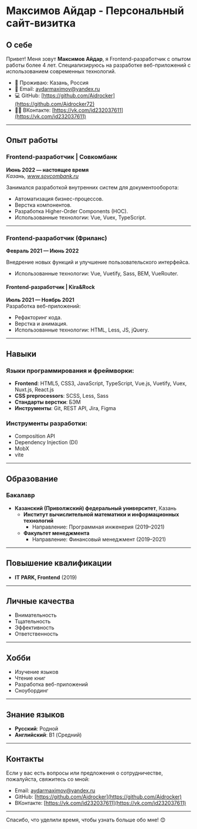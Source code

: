 # Максимов Айдар - Персональный сайт-визитка

## О себе

Привет! Меня зовут **Максимов Айдар**, я Frontend-разработчик с опытом работы более 4 лет. Специализируюсь на разработке веб-приложений с использованием современных технологий.

- 📍 Проживаю: Казань, Россия
- 📧 Email: [aydarmaximov@yandex.ru](mailto:aydarmaximov@yandex.ru)
- 💻 GitHub: [https://github.com/Aidrocker](https://github.com/Aidrocker72)
- 👨‍💻 ВКонтакте: [https://vk.com/id232037611](https://vk.com/id232037611)

---

## Опыт работы

### Frontend-разработчик | Совкомбанк
**Июнь 2022 — настоящее время**  
*Казань, www.sovcombank.ru*

Занимался разработкой внутренних систем для документооборота:
- Автоматизация бизнес-процессов.
- Верстка компонентов.
- Разработка Higher-Order Components (HOC).
- Использованные технологии: Vue, Vuex, TypeScript.

---

### Frontend-разработчик (Фриланс)
**Февраль 2021 — Июнь 2022**

Внедрение новых функций и улучшение пользовательского интерфейса.
   - Использованные технологии: Vue, Vuetify, Sass, BEM, VueRouter.

#### Frontend-разработчик | Kira&Rock
**Июль 2021 — Ноябрь 2021**  
Разработка веб-приложений:
- Рефакторинг кода.
- Верстка и анимация.
- Использованные технологии: HTML, Less, JS, jQuery.

---

## Навыки

### Языки программирования и фреймворки:
- **Frontend**: HTML5, CSS3, JavaScript, TypeScript, Vue.js, Vuetify, Vuex, Nuxt.js, React.js
- **CSS preprocessors**: SCSS, Less, Sass
- **Стандарты верстки**: БЭМ
- **Инструменты**: Git, REST API, Jira, Figma

### Инструменты разработки:
- Composition API
- Dependency Injection (DI)
- MobX
- vite

---

## Образование

### Бакалавр
- **Казанский (Приволжский) федеральный университет**, Казань
  - **Институт вычислительной математики и информационных технологий**
    - Направление: Программная инженерия (2019–2021)
  - **Факультет менеджмента**
    - Направление: Финансовый менеджмент (2019–2021)

---

## Повышение квалификации

- **IT PARK, Frontend** (2019)

---

## Личные качества

- Внимательность
- Тщательность
- Эффективность
- Ответственность

---

## Хобби

- Изучение языков
- Чтение книг
- Разработка веб-приложений
- Сноубординг

---

## Знание языков

- **Русский**: Родной
- **Английский**: B1 (Средний)

---

## Контакты

Если у вас есть вопросы или предложения о сотрудничестве, пожалуйста, свяжитесь со мной:

- Email: [aydarmaximov@yandex.ru](mailto:aydarmaximov@yandex.ru)
- GitHub: [https://github.com/Aidrocker](https://github.com/Aidrocker)
- ВКонтакте: [https://vk.com/id232037611](https://vk.com/id232037611)

---

Спасибо, что уделили время, чтобы узнать больше обо мне! 😊